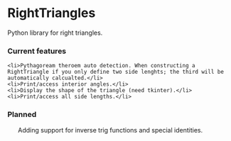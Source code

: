 # RightTriangles
Python library for right triangles.


<h3>Current features</h3>

  
    <li>Pythagoream theroem auto detection. When constructing a RightTriangle if you only define two side lenghts; the third will be automatically calcualted.</li>      
    <li>Print/access interior angles.</li>
    <li>Display the shape of the triangle (need tkinter).</li>
    <li>Print/access all side lengths.</li>
  


<h3> Planned </h3>

<ul>
  
   Adding support for inverse trig functions and special identities.
  
</ul>
